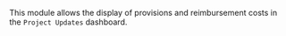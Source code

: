 This module allows the display of provisions and reimbursement costs in the `Project Updates` dashboard.